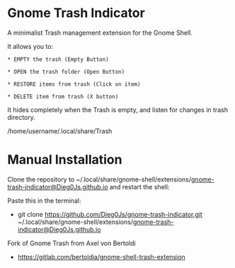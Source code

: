 Gnome Trash Indicator
===========================

A minimalist Trash management extension for the Gnome Shell.

It allows you to:

    * EMPTY the trash (Empty Button)
    
    * OPEN the trash folder (Open Button)
    
    * RESTORE items from trash (Click on item)
    
    * DELETE item from trash (X button)
    

It hides completely when the Trash is empty, and listen for changes in trash directory.

/home/username/.local/share/Trash

# Manual Installation
Clone the repository to ~/.local/share/gnome-shell/extensions/gnome-trash-indicator@Dieg0Js.github.io and restart the
shell:

Paste this in the terminal:
* git clone https://github.com/Dieg0Js/gnome-trash-indicator.git ~/.local/share/gnome-shell/extensions/gnome-trash-indicator@Dieg0Js.github.io


Fork of Gnome Trash from Axel von Bertoldi
 * https://gitlab.com/bertoldia/gnome-shell-trash-extension
